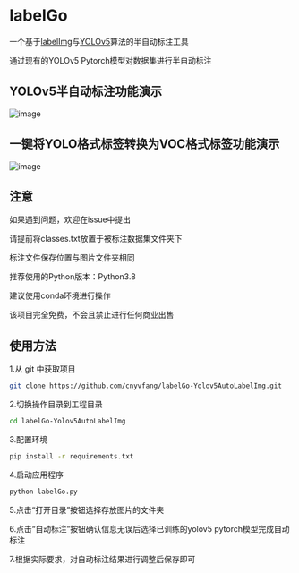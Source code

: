 <h1>labelGo</h1>
<p>一个基于<a href="https://github.com/tzutalin/labelImg">labelImg</a>与<a href="https://github.com/ultralytics/yolov5">YOLOv5</a>算法的半自动标注工具</p>
<p>通过现有的YOLOv5 Pytorch模型对数据集进行半自动标注</p>

## YOLOv5半自动标注功能演示
![image](https://github.com/cnyvfang/labelGo-Yolov5AutoLabelImg/blob/master/demo/demo1.gif) 
## 一键将YOLO格式标签转换为VOC格式标签功能演示
![image](https://github.com/cnyvfang/labelGo-Yolov5AutoLabelImg/blob/master/demo/demo2.gif) 

## 注意
<p>如果遇到问题，欢迎在issue中提出</p>
<p>请提前将classes.txt放置于被标注数据集文件夹下</p>
<p>标注文件保存位置与图片文件夹相同</p>
<p>推荐使用的Python版本：Python3.8</p>
<p>建议使用conda环境进行操作</p>
<p>该项目完全免费，不会且禁止进行任何商业出售</p>


## 使用方法
<p>1.从 git 中获取项目</p>

```bash
git clone https://github.com/cnyvfang/labelGo-Yolov5AutoLabelImg.git
```

<p>2.切换操作目录到工程目录</p>

```bash
cd labelGo-Yolov5AutoLabelImg
```

<p>3.配置环境</p>

```bash
pip install -r requirements.txt
```

<p>4.启动应用程序</p>

```bash
python labelGo.py
```
<p>5.点击“打开目录”按钮选择存放图片的文件夹</p>

<p>6.点击“自动标注”按钮确认信息无误后选择已训练的yolov5 pytorch模型完成自动标注</p>

<p>7.根据实际要求，对自动标注结果进行调整后保存即可</p>
